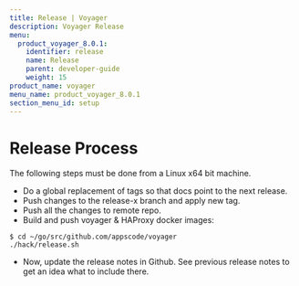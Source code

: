 ```yaml
---
title: Release | Voyager
description: Voyager Release
menu:
  product_voyager_8.0.1:
    identifier: release
    name: Release
    parent: developer-guide
    weight: 15
product_name: voyager
menu_name: product_voyager_8.0.1
section_menu_id: setup
---
```


# Release Process

The following steps must be done from a Linux x64 bit machine.

- Do a global replacement of tags so that docs point to the next release.
- Push changes to the release-x branch and apply new tag.
- Push all the changes to remote repo.
- Build and push voyager & HAProxy docker images:

```console
$ cd ~/go/src/github.com/appscode/voyager
./hack/release.sh
```

- Now, update the release notes in Github. See previous release notes to get an idea what to include there.
